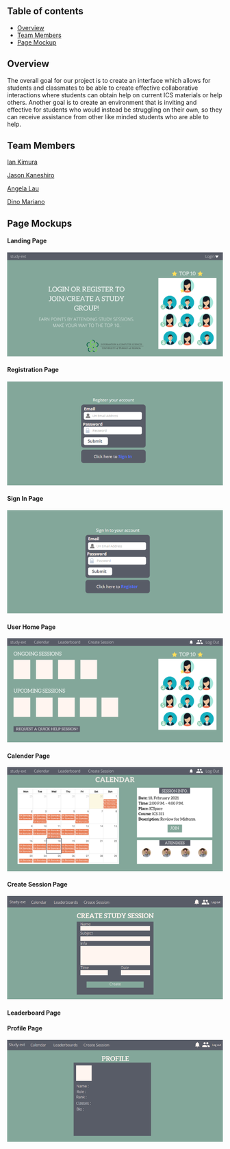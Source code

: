## Table of contents

* [Overview](#overview)
* [Team Members](#team-members)
* [Page Mockup](#page-mockup)

## Overview
The overall goal for our project is to create an interface which allows for students and classmates to be able to create effective collaborative interactions where students can obtain help on current ICS materials or help others. Another goal is to create an environment that is inviting and effective for students who would instead be struggling on their own, so they can receive assistance from other like minded students who are able to help. 

## Team Members
[Ian Kimura](https://ian-kimura.github.io/)

[Jason Kaneshiro](https://jasonkaneshiro.github.io/)

[Angela Lau](https://angcylau.github.io/)

[Dino Mariano](https://d1lm.github.io/)

## Page Mockups

#### Landing Page
<img src="doc/landingPage.png">

#### Registration Page
<img src="doc/registerPage.png">

#### Sign In Page
<img src="doc/signInPage.png">

#### User Home Page
<img src="doc/userHomePage.png">

#### Calender Page
<img src="doc/calendarPage.png">

#### Create Session Page
<img src="doc/createSessionPage.png">

#### Leaderboard Page

#### Profile Page
<img src="doc/profilePage.png">


